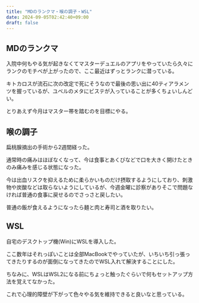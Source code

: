 ```yaml
---
title: "MDのランクマ・喉の調子・WSL"
date: 2024-09-05T02:42:40+09:00
draft: false
---
```


## MDのランクマ
入院中何もやる気が起きなくてマスターデュエルのアプリをやっていたら久々にランクのモチベが上がったので、ここ最近はずっとランクに潜っている。

キトカロスが流石に次の改定で死にそうなので最後の思い出に40ティアラメンツを握っているが、ユベルのメタにビステが入っていることが多くちょいしんどい。

とりあえず今月はマスター帯を踏むのを目標にやる。

## 喉の調子
扁桃腺摘出の手術から2週間経った。

通常時の痛みはほぼなくなって、今は食事とあくびなどで口を大きく開けたときのみ痛みを感じる状態になった。

今は出血リスクを抑えるために柔らかいものだけ摂取するようにしており、刺激物や炭酸などは取らないようにしているが、今週金曜に診察がありそこで問題なければ普通の食事に戻せるのでさっさと戻したい。

普通の飯が食えるようになったら麺と肉と寿司と酒を取りたい。

## WSL
自宅のデスクトップ機(Win)にWSLを導入した。

ここ数年はそれっぽいことは全部MacBookでやっていたが、いちいち引っ張ってきたりするのが面倒になってきたのでWSL入れて解決することにした。

ちなみに、WSLはWSL2になる前にちょっと触ったぐらいで何もセットアップ方法を覚えてなかった。

これで心理的障壁が下がって色々やる気を維持できると良いなと思っている。
